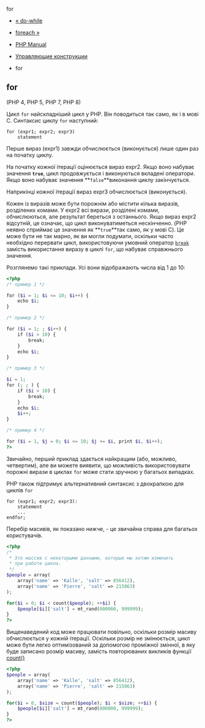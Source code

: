 for

-   [« do-while](control-structures.do.while.html)
    
-   [foreach »](control-structures.foreach.html)
    
-   [PHP Manual](index.html)
    
-   [Управляющие конструкции](language.control-structures.html)
    
-   for
    

## for

(PHP 4, PHP 5, PHP 7, PHP 8)

Цикл `for` найскладніший цикл у PHP. Він поводиться так само, як і в мові C. Синтаксис циклу `for` наступний:

```
for (expr1; expr2; expr3)
    statement
```

Перше вираз (expr1) завжди обчислюється (виконується) лише один раз на початку циклу.

На початку кожної ітерації оцінюється вираз expr2. Якщо воно набуває значення **`true`**, цикл продовжується і виконуються вкладені оператори. Якщо воно набуває значення \*\*`false`\*\*виконання циклу закінчується.

Наприкінці кожної ітерації вираз expr3 обчислюється (виконується).

Кожен із виразів може бути порожнім або містити кілька виразів, розділених комами. У expr2 всі вирази, розділені комами, обчислюються, але результат береться з останнього. Якщо вираз expr2 відсутній, це означає, що цикл виконуватиметься нескінченно. (PHP неявно сприймає це значення як \*\*`true`\*\*так само, як у мові C). Це може бути не так марно, як ви могли подумати, оскільки часто необхідно перервати цикл, використовуючи умовний оператор [`break`](control-structures.break.html) замість використання виразу в циклі `for`, що набуває справжнього значення.

Розглянемо такі приклади. Усі вони відображають числа від 1 до 10:

```php
<?php
/* пример 1 */

for ($i = 1; $i <= 10; $i++) {
    echo $i;
}

/* пример 2 */

for ($i = 1; ; $i++) {
    if ($i > 10) {
        break;
    }
    echo $i;
}

/* пример 3 */

$i = 1;
for (; ; ) {
    if ($i > 10) {
        break;
    }
    echo $i;
    $i++;
}

/* пример 4 */

for ($i = 1, $j = 0; $i <= 10; $j += $i, print $i, $i++);
?>
```

Звичайно, перший приклад здається найкращим (або, можливо, четвертим), але ви можете виявити, що можливість використовувати порожні вирази в циклах `for` може стати зручною у багатьох випадках.

PHP також підтримує альтернативний синтаксис з двокрапкою для циклів `for`

```
for (expr1; expr2; expr3):
    statement
    ...
endfor;
```

Перебір масивів, як показано нижче, - це звичайна справа для багатьох користувачів.

```php
<?php
/*
 * Это массив с некоторыми данными, которые мы хотим изменить
 * при работе цикла.
 */
$people = array(
    array('name' => 'Kalle', 'salt' => 856412),
    array('name' => 'Pierre', 'salt' => 215863)
);

for($i = 0; $i < count($people); ++$i) {
    $people[$i]['salt'] = mt_rand(000000, 999999);
}
?>
```

Вищенаведений код може працювати повільно, оскільки розмір масиву обчислюється у кожній ітерації. Оскільки розмір не змінюється, цикл може бути легко оптимізований за допомогою проміжної змінної, в яку буде записано розмір масиву, замість повторюваних викликів функції [count()](function.count.html)

```php
<?php
$people = array(
    array('name' => 'Kalle', 'salt' => 856412),
    array('name' => 'Pierre', 'salt' => 215863)
);

for($i = 0, $size = count($people); $i < $size; ++$i) {
    $people[$i]['salt'] = mt_rand(000000, 999999);
}
?>
```